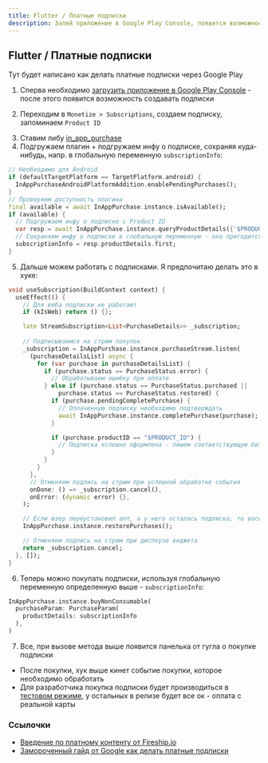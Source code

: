 ```yaml
---
title: Flutter / Платные подписки 
description: Залей приложение в Google Play Console, появится возможность создавать подписки, потом как обычно ставим библиотечку in_app_purchase, и можно отслеживать покупки в стриме   
---
```


## Flutter / Платные подписки

Тут будет написано как делать платные подписки через Google Play

1. Сперва необходимо [загрузить приложение в Google Play Console](/dev/flutter/release) - после этого появится возможность создавать подписки

2. Переходим в `Monetize > Subscriptions`, создаем подписку, запоминаем `Product ID`

<img-row :images="[{img: '/dev/flutter/subscriptions/gplay-console-subscription-creation.png', alt: 'Созданная подписка в Google Play Console'}]">
</img-row>

3. Ставим либу [in_app_purchase](https://pub.dev/packages/in_app_purchase)
4. Подгружаем плагин + подгружаем инфу о подписке, сохраняя куда-нибудь, напр. в глобальную переменную `subscriptionInfo`:

```dart
// Необходимо для Android
if (defaultTargetPlatform == TargetPlatform.android) {
  InAppPurchaseAndroidPlatformAddition.enablePendingPurchases();
}
// Проверяем доступность плагина
final available = await InAppPurchase.instance.isAvailable();
if (available) {
  // Подгружаем инфу о подписке с Product ID
  var resp = await InAppPurchase.instance.queryProductDetails({'$PRODUCT_ID'});
  // Сохраняем инфу о подписке в глобальную переменную - она пригодится для покупки подписки
  subscriptionInfo = resp.productDetails.first;
}
```

5. Дальше можем работать с подписками. Я предпочитаю делать это в хуке:

```dart 
void useSubscription(BuildContext context) {
  useEffect(() {
    // Для веба подписки не работают
    if (kIsWeb) return () {};

    late StreamSubscription<List<PurchaseDetails>> _subscription;
    
    // Подписываемся на стрим покупок 
    _subscription = InAppPurchase.instance.purchaseStream.listen(
      (purchaseDetailsList) async {
        for (var purchase in purchaseDetailsList) {
          if (purchase.status == PurchaseStatus.error) {
            // Обрабатываем ошибку при оплате
          } else if (purchase.status == PurchaseStatus.purchased ||
              purchase.status == PurchaseStatus.restored) {
            if (purchase.pendingCompletePurchase) {
              // Оплаченную подписку необходимо подтверждать
              await InAppPurchase.instance.completePurchase(purchase);
            }

            if (purchase.productID == "$PRODUCT_ID") {
              // Подписка кспешно оформлена - пишем соответствующую бизнес логику 
            }
          }
        }
      },
      // Отменяем подпись на стрим при успешной обработке события
      onDone: () => _subscription.cancel(),
      onError: (dynamic error) {},
    );

    // Если юзер переустановил апп, а у него осталась подписка, то восстанавливаем ее
    InAppPurchase.instance.restorePurchases();

    // Отменяем подпись на стрим при диспоузе виджета    
    return _subscription.cancel;
  }, []);
}
```

6. Теперь можно покупать подписки, используя глобальную переменную определенную выше - `subscriptionInfo`:

```dart
InAppPurchase.instance.buyNonConsumable(
  purchaseParam: PurchaseParam(
    productDetails: subscriptionInfo
  ),
)
```

7. Все, при вызове метода выше появится панелька от гугла о покупке подписки

<img-row :images="[{img: '/dev/flutter/subscriptions/gplay-subscription-purchase.jpg', alt: 'Панелька покупки подписки'}]">
</img-row>

- После покупки, хук выше кинет событие покупки, которое необходимо обработать 
- Для разработчика покупка подписки будет производиться в [тестовом режиме](https://developer.android.com/google/play/billing/test), у остальных в релизе будет все ок - оплата с реальной карты

### Ссылочки

- [Введение по платному контенту от Fireship.io](https://www.youtube.com/watch?v=NWbkKH-2xcQ)
- [Замороченный гайд от Google как делать платные подписки](https://codelabs.developers.google.com/codelabs/flutter-in-app-purchases)
